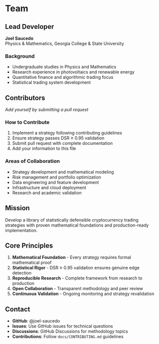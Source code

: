 # Team

## Lead Developer

**Joel Saucedo**  
Physics & Mathematics, Georgia College & State University

### Background
- Undergraduate studies in Physics and Mathematics
- Research experience in photovoltaics and renewable energy
- Quantitative finance and algorithmic trading focus
- Statistical trading system development


## Contributors

*Add yourself by submitting a pull request*

### How to Contribute
1. Implement a strategy following contributing guidelines
2. Ensure strategy passes DSR ≥ 0.95 validation
3. Submit pull request with complete documentation
4. Add your information to this file

### Areas of Collaboration
- Strategy development and mathematical modeling
- Risk management and portfolio optimization
- Data engineering and feature development
- Infrastructure and cloud deployment
- Research and academic validation

## Mission

Develop a library of statistically defensible cryptocurrency trading strategies with proven mathematical foundations and production-ready implementation.

## Core Principles

1. **Mathematical Foundation** - Every strategy requires formal mathematical proof
2. **Statistical Rigor** - DSR ≥ 0.95 validation ensures genuine edge detection
3. **Reproducible Research** - Complete framework from research to production
4. **Open Collaboration** - Transparent methodology and peer review
5. **Continuous Validation** - Ongoing monitoring and strategy revalidation

## Contact

- **GitHub**: @joel-saucedo
- **Issues**: Use GitHub issues for technical questions
- **Discussions**: GitHub Discussions for methodology topics
- **Contributions**: Follow `docs/CONTRIBUTING.md` guidelines
